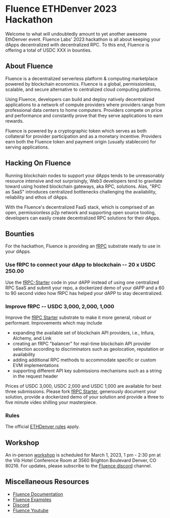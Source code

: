 # Fluence ETHDenver 2023 Hackathon

Welcome to what will undoubtedly amount  to yet another awesome EthDenver event. Fluence Labs' 2023 hackathon is all about keeping your dApps decentralized with decentralized RPC. To this end, Fluence is offering a total of USDC XXX in bounties.

## About Fluence

Fluence is a decentralized serverless platform & computing marketplace powered by blockchain economics. Fluence is a global, permissionless, scalable, and secure alternative to centralized cloud computing platforms.

Using Fluence, developers can build and deploy natively decentralized applications to a network of compute providers where providers range from professional data centers to home computers. Providers compete on price and performance and constantly prove that they serve applications to earn rewards.

Fluence is powered by a cryptographic token which serves as both collateral for provider participation and as a monetary incentive. Providers earn both the Fluence token and payment origin (usually stablecoin) for serving applications.

## Hacking On Fluence

Running blockchain nodes to support your dApps tends to be unreasonably resource intensive and not surprisingly, Web3 developers tend to gravitate toward using hosted blockchain gateways, aka RPC, solutions. Alas, "RPC as SaaS" introduces centralized bottlenecks challenging the availability, reliability and ethos of dApps.

With the Fluence's decentralized FaaS stack, which is comprised of an open, permissionless p2p network and supporting open source tooling, developers can easily create decentralized RPC solutions for their dApps.

## Bounties

For the hackathon, Fluence is providing an [fRPC](./fRPC-Starter) substrate ready to use in your dApps.

### Use fRPC to connect your dApp to blockchain -- 20 x USDC 250.00

Use the [fRPC-Starter](./fRPC-Starter/) code in your dAPP instead of using one centralized RPC SaaS and submit your repo, a dockerized demo of your dAPP and a 60 to 90 second video how fRPC has helped your dAPP to stay decentralized.

### Improve fRPC -- USDC 3,000, 2,000, 1,000

Improve the [fRPC Starter](./fRPC-Starter/) substrate to make it more general, robust or performant. Improvements which may include

* expanding the available set of blockchain API providers, i.e., Infura, Alchemy, and Link
* creating an fRPC "balancer" for real-time blockchain API provider selection according to discriminators such as geolocation, reputation or availability
* adding additional RPC methods to accommodate specific or custom EVM implementations
* supporting different API key submissions mechanisms such as a string in the request header 

Prices of USDC 3,000, USDC 2,000 and USDC 1,000 are available for best three submissions. Please fork [fRPC Starter](./fRPC-Starter/), generously document your solution, provide a dockerized demo of your solution and provide a three to five minute video shilling your masterpiece.    


### Rules

The official [ETHDenver rules](https://www.ethdenver.com/) apply.

## Workshop

An in-person [workshop](./Workshop/) is scheduled for March 1, 2023, 1 pm - 2:30 pm at the Vib Hotel Conference Room at 3560 Brighton Boulevard Denver, CO 80216. For updates, please subscribe to the [Fluence discord](https://fluence.chat) channel.

## Miscellaneous Resources

* [Fluence Documentation](https://doc.fluence.dev)
* [Fluence Examples](TBD)
* [Discord](https://fluence.chat)
* [Fluence Youtube](https://www.youtube.com/channel/UC3b5eFyKRFlEMwSJ1BTjpbw)
